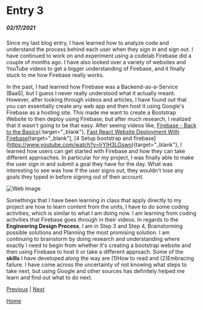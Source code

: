 # Entry 3
##### 02/17/2021

Since my last blog entry, I have learned how to analyze code and understand the process behind each user when they sign in and sign out. I have continued to work on and experiment using a codelab Firebase did a couple of months ago. I have also looked over a variety of websites and YouTube videos to get a bigger understanding of Firebase, and it finally stuck to me how Firebase really works.

In the past, I had learned how Firebase was a Backend-as-a-Service (BaaS), but I guess I never really understood what it actually meant. However, after looking through videos and articles, I have found out that you can essentially create any web app and then host it using Google's Firebase as a hosting site. This made me want to create a Bootstrap Website to then deploy using Firebase, but after much research, I realized that it wasn't going to be that easy. After seeing videos like, [Firebase - Back to the Basics](https://www.youtube.com/watch?v=q5J5ho7YUhA){:target="_blank"}, [Fast React Website Deployment With Firebase](https://www.youtube.com/watch?v=IDHfvpsYShs)[target="_blank"], [4 Setup bootstrap and firebase] (https://www.youtube.com/watch?v=lrYlH3LGswo){target="_blank"},  I learned how users can get started with Firebase and how they can take different approaches. In particular for my project, I was finally able to make the user sign in and submit a goal they have for the day. What was interesting to see was how if the user signs out, they wouldn't lose any goals they typed in before signing out of their account.

![Web Image](/entries/1.png)

Somethings that I have been learning in class that apply directly to my project are how to learn content from the units, I have to do some coding activities, which is similar to what I am doing now. I am learning from coding activities that Firebase goes through in their videos. In regards to the **Engineering Design Process**, I am in Step 3 and Step 4, Brainstorming possible solutions and
Planning the most promising solution. I am continuing to brainstorm by doing research and understanding where exactly I need to begin from whether it's creating a bootstrap website and then using Firebase to host it or take a different approach. Some of the **skills** I have developed along the way are (1)How to read and (2)Embracing failure. I have come across the uncertainty of not knowing what steps to take next, but using Google and other sources has definitely helped me learn and find out what to do next.

[Previous](entry02.md) | [Next](entry04.md)

[Home](../README.md)
